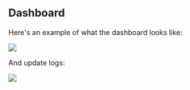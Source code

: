 ## Dashboard

Here's an example of what the dashboard looks like:

![](https://img.boltops.com/images/terraspace/cloud/stacks/stack-updates-v4.png)

And update logs:

![](https://img.boltops.com/images/terraspace/cloud/stacks/stack-update-log-v2.png)

